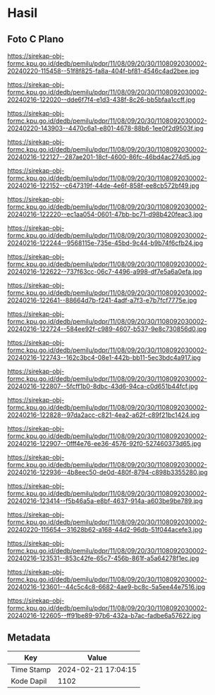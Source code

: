 # Hasil

## Foto C Plano

https://sirekap-obj-formc.kpu.go.id/dedb/pemilu/pdpr/11/08/09/20/30/1108092030002-20240220-115458--51f8f825-fa8a-404f-bf81-4546c4ad2bee.jpg

https://sirekap-obj-formc.kpu.go.id/dedb/pemilu/pdpr/11/08/09/20/30/1108092030002-20240216-122020--dde6f7f4-e1d3-438f-8c26-bb5bfaa1ccff.jpg

https://sirekap-obj-formc.kpu.go.id/dedb/pemilu/pdpr/11/08/09/20/30/1108092030002-20240220-143903--4470c6a1-e801-4678-88b6-1ee0f2d9503f.jpg

https://sirekap-obj-formc.kpu.go.id/dedb/pemilu/pdpr/11/08/09/20/30/1108092030002-20240216-122127--287ae201-18cf-4600-86fc-46bd4ac274d5.jpg

https://sirekap-obj-formc.kpu.go.id/dedb/pemilu/pdpr/11/08/09/20/30/1108092030002-20240216-122152--c647319f-44de-4e6f-858f-ee8cb572bf49.jpg

https://sirekap-obj-formc.kpu.go.id/dedb/pemilu/pdpr/11/08/09/20/30/1108092030002-20240216-122220--ec1aa054-0601-47bb-bc71-d98b420feac3.jpg

https://sirekap-obj-formc.kpu.go.id/dedb/pemilu/pdpr/11/08/09/20/30/1108092030002-20240216-122244--9568115e-735e-45bd-9c44-b9b74f6cfb24.jpg

https://sirekap-obj-formc.kpu.go.id/dedb/pemilu/pdpr/11/08/09/20/30/1108092030002-20240216-122622--737f63cc-06c7-4496-a998-df7e5a6a0efa.jpg

https://sirekap-obj-formc.kpu.go.id/dedb/pemilu/pdpr/11/08/09/20/30/1108092030002-20240216-122641--88664d7b-f241-4adf-a7f3-e7b7fcf7775e.jpg

https://sirekap-obj-formc.kpu.go.id/dedb/pemilu/pdpr/11/08/09/20/30/1108092030002-20240216-122724--584ee92f-c989-4607-b537-9e8c730856d0.jpg

https://sirekap-obj-formc.kpu.go.id/dedb/pemilu/pdpr/11/08/09/20/30/1108092030002-20240216-122743--162c3bc4-08e1-442b-bb11-5ec3bdc4a917.jpg

https://sirekap-obj-formc.kpu.go.id/dedb/pemilu/pdpr/11/08/09/20/30/1108092030002-20240216-122807--5fcff1b0-8dbc-43d6-94ca-c0d651b44fcf.jpg

https://sirekap-obj-formc.kpu.go.id/dedb/pemilu/pdpr/11/08/09/20/30/1108092030002-20240216-122828--97da2acc-c821-4ea2-a62f-c89f21bc1424.jpg

https://sirekap-obj-formc.kpu.go.id/dedb/pemilu/pdpr/11/08/09/20/30/1108092030002-20240216-122907--0fff4e76-ee36-4576-92f0-527460373d65.jpg

https://sirekap-obj-formc.kpu.go.id/dedb/pemilu/pdpr/11/08/09/20/30/1108092030002-20240216-122936--4b8eec50-de0d-480f-8794-c898b3355280.jpg

https://sirekap-obj-formc.kpu.go.id/dedb/pemilu/pdpr/11/08/09/20/30/1108092030002-20240216-123414--f5b46a5a-e8bf-4637-914a-a603be9be789.jpg

https://sirekap-obj-formc.kpu.go.id/dedb/pemilu/pdpr/11/08/09/20/30/1108092030002-20240220-115654--31628b62-a168-44d2-96db-51f044acefe3.jpg

https://sirekap-obj-formc.kpu.go.id/dedb/pemilu/pdpr/11/08/09/20/30/1108092030002-20240216-123531--853c42fe-65c7-456b-861f-a5a64278f1ec.jpg

https://sirekap-obj-formc.kpu.go.id/dedb/pemilu/pdpr/11/08/09/20/30/1108092030002-20240216-123601--44c5c4c8-6682-4ae9-bc8c-5a5ee44e7516.jpg

https://sirekap-obj-formc.kpu.go.id/dedb/pemilu/pdpr/11/08/09/20/30/1108092030002-20240216-122605--ff91be89-97b6-432a-b7ac-fadbe6a57622.jpg


## Metadata

| Key        | Value               |
| ---------- | ------------------- |
| Time Stamp | 2024-02-21 17:04:15 |
| Kode Dapil | 1102                |



